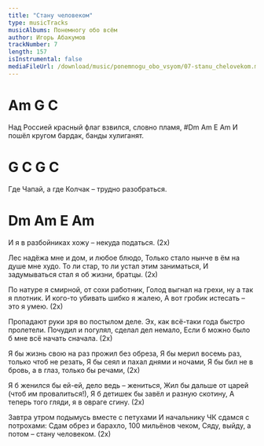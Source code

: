 ```yaml
---
title: "Стану человеком"
type: musicTracks
musicAlbums: Понемногу обо всём
author: Игорь Абакумов
trackNumber: 7
length: 157
isInstrumental: false
mediaFileUrl: /download/music/ponemnogu_obo_vsyom/07-stanu_chelovekom.mp3
---
```


# Am                         G              C
Над Россией красный флаг взвился, словно пламя,
#Dm          Am          E         Am
И пошёл кругом бардак, банды хулиганят.
#  G            C            G          C
Где Чапай, а где Колчак – трудно разобраться.
#  Dm           Am         E        Am
И я в разбойниках хожу – некуда податься. (2х)

Лес надёжа мне и дом, и любое блюдо,
Только стало нынче в ём на душе мне худо.
То ли стар, то ли устал этим заниматься,
И задумываться стал я об жизни, братцы. (2х)

По натуре я смирной, от сохи работник,
Голод выгнал на грехи, ну а так я плотник.
И кого-то убивать шибко я жалею,
А вот гробик истесать – это я умею. (2х)

Пропадают руки зря во постылом деле.
Эх, как всё-таки года быстро пролетели.
Почудил и погулял, сделал дел немало,
Если б можно было б мне всё начать сначала. (2х)

Я бы жизнь свою на раз прожил без обреза,
Я бы мерил восемь раз, только чтоб не резать,
Я бы сеял и пахал днями и ночами,
Я бы бил не в бровь, а в глаз, только бы речами, (2х)

Я б женился бы ей-ей, дело ведь – жениться,
Жил бы дальше от царей (чтоб им провалиться!),
Я б детишек бы завёл и разную скотину,
А теперь того гляди, я в овраге сгину. (2х)

Завтра утром подымусь вместе с петухами
И начальнику ЧК сдамся с потрохами:
Сдам обрез и барахло, 100 мильёнов чеком,
Сяду, выйду, а потом – стану человеком. (2х)

